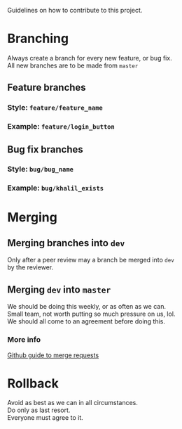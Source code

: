 Guidelines on how to contribute to this project.

# Branching
Always create a branch for every new feature, or bug fix.  
All new branches are to be made from `master`

## Feature branches
### Style: `feature/feature_name`
### Example: `feature/login_button`

## Bug fix branches
### Style: `bug/bug_name`
### Example: `bug/khalil_exists`

# Merging
## Merging branches into `dev`
Only after a peer review may a branch be merged into `dev`  
by the reviewer.  

## Merging `dev` into `master`
We should be doing this weekly, or as often as we can.  
Small team, not worth putting so much pressure on us, lol.  
We should all come to an agreement before doing this.

### More info
[Github guide to merge requests](https://help.github.com/en/articles/merging-a-pull-request)

# Rollback
Avoid as best as we can in all circumstances.  
Do only as last resort.  
Everyone must agree to it.